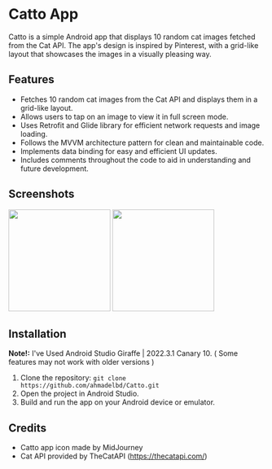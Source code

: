 # Catto App

Catto is a simple Android app that displays 10 random cat images fetched from the Cat API. The app's design is inspired by Pinterest, with a grid-like layout that showcases the images in a visually pleasing way.

## Features

- Fetches 10 random cat images from the Cat API and displays them in a grid-like layout.
- Allows users to tap on an image to view it in full screen mode.
- Uses Retrofit and Glide library for efficient network requests and image loading.
- Follows the MVVM architecture pattern for clean and maintainable code.
- Implements data binding for easy and efficient UI updates.
- Includes comments throughout the code to aid in understanding and future development.

## Screenshots

<img src="https://user-images.githubusercontent.com/129116606/228739459-dfe013af-d7e4-4eef-96f2-489b5c565429.jpg" width="200"/> <img src="https://user-images.githubusercontent.com/129116606/228739546-2e2f1da4-e21c-4895-9403-5e72733f73ab.jpg" width="200"/>

## Installation

**Note!:** I've Used Android Studio Giraffe | 2022.3.1 Canary 10. ( Some features may not work with older versions )
1. Clone the repository: `git clone https://github.com/ahmadelbd/Catto.git`
2. Open the project in Android Studio.
3. Build and run the app on your Android device or emulator. 

## Credits

- Catto app icon made by MidJourney
- Cat API provided by TheCatAPI (https://thecatapi.com/)


